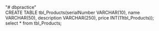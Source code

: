 "# dbpractice"  
CREATE TABLE tbl_Products(serialNumber VARCHAR(10), name VARCHAR(50), description VARCHAR(250), price INT(11tbl_Products));  
select * from tbl_Products;
